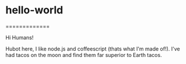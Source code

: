 # hello-world
=============

Hi Humans!

Hubot here, I like node.js and coffeescript (thats what I'm made of!).
I've had tacos on the moon and find them far superior to Earth tacos.
